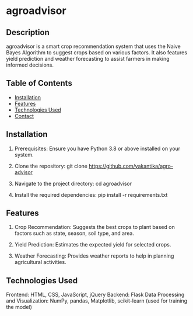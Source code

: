 # agroadvisor

## Description
agroadvisor is a smart crop recommendation system that uses the Naive Bayes Algorithm to suggest crops based on various factors. It also features yield prediction and weather forecasting to assist farmers in making informed decisions.

## Table of Contents
- [Installation](#installation)
- [Features](#features)
- [Technologies Used](#technologies-used)
- [Contact](#contact)

## Installation
1. Prerequisites:
    Ensure you have Python 3.8 or above installed on your system.

2. Clone the repository:
    git clone https://github.com/yakantika/agro-advisor

3. Navigate to the project directory:
    cd agroadvisor

4. Install the required dependencies:
    pip install -r requirements.txt

## Features
1. Crop Recommendation:
    Suggests the best crops to plant based on factors such as state, season, soil type, and area.

2. Yield Prediction:
    Estimates the expected yield for selected crops.
    
3. Weather Forecasting:
    Provides weather reports to help in planning agricultural activities.

## Technologies Used
Frontend: HTML, CSS, JavaScript, jQuery
Backend: Flask
Data Processing and Visualization: NumPy, pandas, Matplotlib, scikit-learn (used for training the model)
